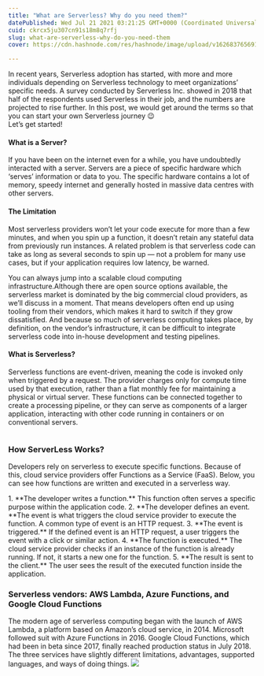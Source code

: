 ```yaml
---
title: "What are Serverless? Why do you need them?"
datePublished: Wed Jul 21 2021 03:21:25 GMT+0000 (Coordinated Universal Time)
cuid: ckrcx5ju307cn91s18m8q7rfj
slug: what-are-serverless-why-do-you-need-them
cover: https://cdn.hashnode.com/res/hashnode/image/upload/v1626837656918/mrzhATJE8.jpeg

---
```


In recent years, Serverless adoption has started, with more and more individuals depending on Serverless technology to meet organizations’ specific needs. A survey conducted by Serverless Inc. showed in 2018 that half of the respondents used Serverless in their job, and the numbers are projected to rise further. In this post, we would get around the terms so that you can start your own Serverless journey 😉<br>
Let’s get started!

#### **What is a Server?**
<p>
If you have been on the internet even for a while, you have undoubtedly interacted with a server. Servers are a piece of specific hardware which ‘serves’ information or data to you. The specific hardware contains a lot of memory, speedy internet and generally hosted in massive data centres with other servers.</p>

####  **The Limitation** 
<p>
Most serverless providers won’t let your code execute for more than a few minutes, and when you spin up a function, it doesn’t retain any stateful data from previously run instances. A related problem is that serverless code can take as long as several seconds to spin up — not a problem for many use cases, but if your application requires low latency, be warned.</p><p>
You can always jump into a scalable cloud computing infrastructure.Although there are open source options available, the serverless market is dominated by the big commercial cloud providers, as we’ll discuss in a moment. That means developers often end up using tooling from their vendors, which makes it hard to switch if they grow dissatisfied. And because so much of serverless computing takes place, by definition, on the vendor’s infrastructure, it can be difficult to integrate serverless code into in-house development and testing pipelines.</p>

#### **What is Serverless?**
<p>
Serverless functions are event-driven, meaning the code is invoked only when triggered by a request. The provider charges only for compute time used by that execution, rather than a flat monthly fee for maintaining a physical or virtual server. These functions can be connected together to create a processing pipeline, or they can serve as components of a larger application, interacting with other code running in containers or on conventional servers.</p>
<p><img src="https://miro.medium.com/max/3600/1*PyPO0Tq1VC4ZfIGQusEw4w.jpeg" alt/text="Servers"></p>

### **How ServerLess Works?** 
<p>
Developers rely on serverless to execute specific functions. Because of this, cloud service providers offer Functions as a Service (FaaS). Below, you can see how functions are written and executed in a serverless way.</p><p>
1. **The developer writes a function.** This function often serves a specific purpose within the application code.
2. **The developer defines an event. **The event is what triggers the cloud service provider to execute the function. A common type of event is an HTTP request.
3. **The event is triggered.** If the defined event is an HTTP request, a user triggers the event with a click or similar action.
4. **The function is executed.** The cloud service provider checks if an instance of the function is already running. If not, it starts a new one for the function.
5. **The result is sent to the client.** The user sees the result of the executed function inside the application.</p>

### **Serverless vendors: AWS Lambda, Azure Functions, and Google Cloud Functions**<p>
The modern age of serverless computing began with the launch of AWS Lambda, a platform based on Amazon’s cloud service, in 2014. Microsoft followed suit with Azure Functions in 2016. Google Cloud Functions, which had been in beta since 2017, finally reached production status in July 2018. The three services have slightly different limitations, advantages, supported languages, and ways of doing things.
<img src="https://miro.medium.com/max/1050/1*9v5XVNWV1CPBW49l-yZMmA.png">
</p>
